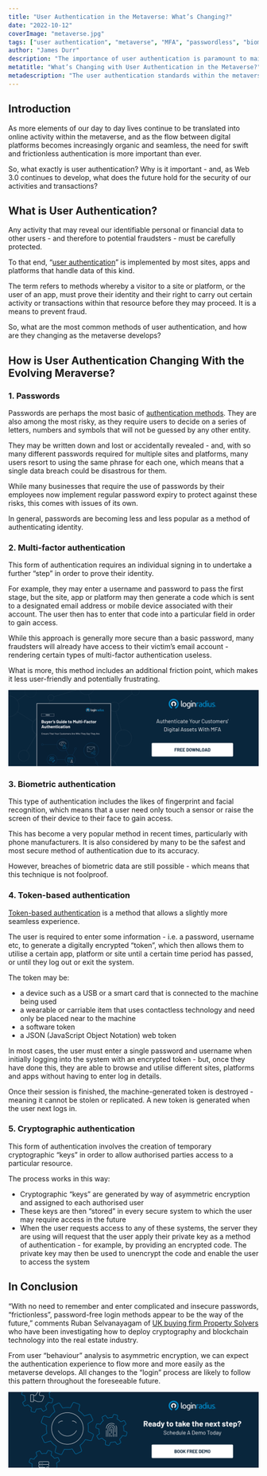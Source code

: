 ```yaml
---
title: "User Authentication in the Metaverse: What’s Changing?"
date: "2022-10-12"
coverImage: "metaverse.jpg"
tags: ["user authentication", "metaverse", "MFA", "passwordless", "biometric uthentication"]
author: "James Durr"
description: "The importance of user authentication is paramount to maintaining the security of the metaverse. This blog looks into a number of widely-used authentication models and, in doing so, explores the future of user authentication in the metaverse."
metatitle: "What’s Changing with User Authentication in the Metaverse?"
metadescription: "The user authentication standards within the metaverse are rapidly changing. This blog explains the popular methods and how those characteristics might change."
---
```


## Introduction

As more elements of our day to day lives continue to be translated into online activity within the metaverse, and as the flow between digital platforms becomes increasingly organic and seamless, the need for swift and frictionless authentication is more important than ever.

So, what exactly is user authentication? Why is it important - and, as Web 3.0 continues to develop, what does the future hold for the security of our activities and transactions?


## What is User Authentication?

Any activity that may reveal our identifiable personal or financial data to other users - and therefore to potential fraudsters - must be carefully protected. 

To that end, “[user authentication](https://www.loginradius.com/authentication/)” is implemented by most sites, apps and platforms that handle data of this kind.

The term refers to methods whereby a visitor to a site or platform, or the user of an app, must prove their identity and their right to carry out certain activity or transactions within that resource before they may proceed. It is a means to prevent fraud.

So, what are the most common methods of user authentication, and how are they changing as the metaverse develops?


## How is User Authentication Changing With the Evolving Meraverse?


### 1. Passwords

Passwords are perhaps the most basic of [authentication methods](https://www.loginradius.com/blog/identity/authentication-option-for-your-product/). They are also among the most risky, as they require users to decide on a series of letters, numbers and symbols that will not be guessed by any other entity.

They may be written down and lost or accidentally revealed - and, with so many different passwords required for multiple sites and platforms, many users resort to using the same phrase for each one, which means that a single data breach could be disastrous for them.

While many businesses that require the use of passwords by their employees now implement regular password expiry to protect against these risks, this comes with issues of its own.

In general, passwords are becoming less and less popular as a method of authenticating identity.


### 2. Multi-factor authentication

This form of authentication requires an individual signing in to undertake a further “step” in order to prove their identity. 

For example, they may enter a username and password to pass the first stage, but the site, app or platform may then generate a code which is sent to a designated email address or mobile device associated with their account. The user then has to enter that code into a particular field in order to gain access.

While this approach is generally more secure than a basic password, many fraudsters will already have access to their victim’s email account - rendering certain types of multi-factor authentication useless. 

What is more, this method includes an additional friction point, which makes it less user-friendly and potentially frustrating.

[![mfa-gd](mfa-gd.png)](https://www.loginradius.com/resource/buyers-guide-to-multi-factor-authentication/)


### 3. Biometric authentication

This type of authentication includes the likes of fingerprint and facial recognition, which means that a user need only touch a sensor or raise the screen of their device to their face to gain access.

This has become a very popular method in recent times, particularly with phone manufacturers. It is also considered by many to be the safest and most secure method of authentication due to its accuracy.

However, breaches of biometric data are still possible - which means that this technique is not foolproof.


### 4. Token-based authentication

[Token-based authentication](https://www.loginradius.com/blog/identity/pros-cons-token-authentication/) is a method that allows a slightly more seamless experience. 

The user is required to enter some information - i.e. a password, username etc, to generate a digitally encrypted “token”, which then allows them to utilise a certain app, platform or site until a certain time period has passed, or until they log out or exit the system.

The token may be: 



* a device such as a USB or a smart card that is connected to the machine being used
* a wearable or carriable item that uses contactless technology and need only be placed near to the machine
* a software token
* a JSON (JavaScript Object Notation) web token

In most cases, the user must enter a single password and username when initially logging into the system with an encrypted token - but, once they have done this, they are able to browse and utilise different sites, platforms and apps without having to enter log in details.

Once their session is finished, the machine-generated token is destroyed - meaning it cannot be stolen or replicated. A new token is generated when the user next logs in. 


### 5. Cryptographic authentication

This form of authentication involves the creation of temporary cryptographic “keys” in order to allow authorised parties access to a particular resource.

The process works in this way:



* Cryptographic “keys” are generated by way of asymmetric encryption and assigned to each authorised user
* These keys are then “stored” in every secure system to which the user may require access in the future
* When the user requests access to any of these systems, the server they are using will request that the user apply their private key as a method of authentication - for example, by providing an encrypted code. The private key may then be used to unencrypt the code and enable the user to access the system


## In Conclusion

“With no need to remember and enter complicated and insecure passwords, “frictionless”, password-free login methods appear to be the way of the future,” comments Ruban Selvanayagam of <a rel="nofollow" href="https://www.propertysolvers.co.uk/we-buy-any-house/"> UK buying firm Property Solvers </a> who have been investigating how to deploy cryptography and blockchain technology into the real estate industry.

From user “behaviour” analysis to asymmetric encryption, we can expect the authentication experience to flow more and more easily as the metaverse develops. All changes to the “login” process are likely to follow this pattern throughout the foreseeable future.



[![book-a-free-demo-loginradius](../../assets/book-a-demo-loginradius.png)](https://www.loginradius.com/book-a-demo/)
